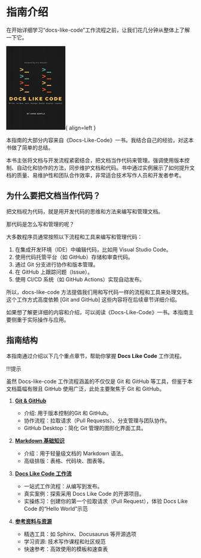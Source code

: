 # 指南介绍

在开始详细学习“docs-like-code”工作流程之前，让我们花几分钟从整体上了解一下它。

![替代文本](../assets/docs-like-code-cover-smaller-1.png){ align=left }

本指南的大部分内容来自《Docs-Like-Code》一书。我结合自己的经验，对这本书做了简单的总结。

本书主张将文档与开发流程紧密结合，把文档当作代码来管理。强调使用版本控制、自动化和协作的方法，同步维护文档和代码。书中通过实例展示了如何提升文档的质量、易维护性和团队合作效率，非常适合技术写作人员和开发者参考。

## 为什么要把文档当作代码？

把文档视为代码，就是用开发代码的思维和方法来编写和管理文档。

那代码是怎么写和管理的呢？

大多数程序员通常按照以下流程和工具来编写和管理代码：

1. 在集成开发环境（IDE）中编辑代码，比如用 Visual Studio Code。
2. 使用代码托管平台（如 GitHub）存储和审查代码。
3. 通过 Git 分支进行协作和版本管理。
4. 在 GitHub 上跟踪问题（Issue）。
5. 使用 CI/CD 系统（如 GitHub Actions）实现自动发布。

所以，docs-like-code 方法提倡我们用和写代码一样的流程和工具来处理文档。这个工作方式高度依赖 [Git and GitHub] 这些内容将在后续章节详细介绍。

如果想了解更详细的内容和介绍，可以阅读《Docs-Like-Code》一书。本指南主要侧重于实际操作与应用。

## 指南结构

本指南通过介绍以下几个重点章节，帮助你掌握  **Docs Like Code** 工作流程。

!!!提示 

   虽然 Docs-like-code 工作流程涵盖的不仅仅是 Git 和 GitHub 等工具，但鉴于本文档篇幅有限且 GitHub 使用广泛，此处主要聚焦于 Git 和 GitHub。

1. [**Git & GitHub**](git-and-github/git-introduction.md#what-is-git)
    - 介绍: 用于版本控制的Git 和 GitHub。
    - 协作流程：拉取请求（Pull Requests）、分支管理与团队协作。
    - GitHub Desktop：简化 Git 管理的图形化界面工具。

2. [**Markdown 基础知识**](intro-to-md.md#getting-started-with-markdown)
    - 介绍：用于轻量级文档的 Markdown 语法。
    - 高级排版：表格、代码块、图表等。

3. [**Docs Like Code 工作流**](workflows/best-practice.md#a-hello-world-in-your-path-to-technical-writing)
    - 一站式工作流程：从编写到发布。
    - 真实案例：探索采用 Docs Like Code 的开源项目。
    - 实操练习：创建你的第一个拉取请求（Pull Request），体验 Docs Like Code 的“Hello World”示范

4. [**参考资料与资源**](resources.md#additional-resources)
    - 精选工具：如 Sphinx、Docusaurus 等开源选项
    - 学习资源: 技术写作课程和社区规范
    - 快速参考：高效使用的模板和速查表
